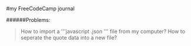 #my FreeCodeCamp journal

######Problems:
> How to import a '''javascript .json ''' file from my computer?
> How to seperate the quote data into a new file?

